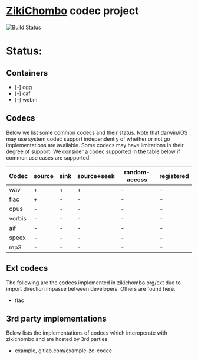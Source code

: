 # [ZikiChombo](http://zikichombo.org) codec project

[![Build Status](https://travis-ci.com/zikichombo/codec.svg?branch=master)](https://travis-ci.com/zikichombo/codec)

# Status:

## Containers
* [-] ogg
* [-] caf
* [-] webm


## Codecs

Below we list some common codecs and their status.  Note that
darwin/iOS may use system codec support independently of whether or
not go implementations are available.  Some codecs may have limitations
in their degree of support.  We consider a codec supported in the 
table below if common use cases are supported.


| Codec | source | sink | source+seek | random-access | registered |
|-------|--------|------|-------------|---------------|------------|
| wav   | +      | +    | +           | -             | -          |
| flac  | +      | -    | -           | -             | -          |
| opus  | -      | -    | -           | -             | -          |
| vorbis | -     | -    | -           | -             | -          |
| aif   | -      | -    | -           | -             | -          |
| speex | -      | -    | -           | -             | -          |
| mp3   | -      | -    | -           | -             | -          |

## Ext codecs
The following are the codecs implemented in zikichombo.org/ext due to import direction
impasse between developers.  Others are found here.

* flac

## 3rd party implementations
Below lists the implementations of codecs which interoperate with zikichombo and
are hosted by 3rd parties.

* example, gitlab.com/example-zc-codec







